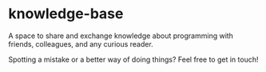 # knowledge-base

A space to share and exchange knowledge about programming with friends, colleagues, and any curious reader.

Spotting a mistake or a better way of doing things? Feel free to get in touch!